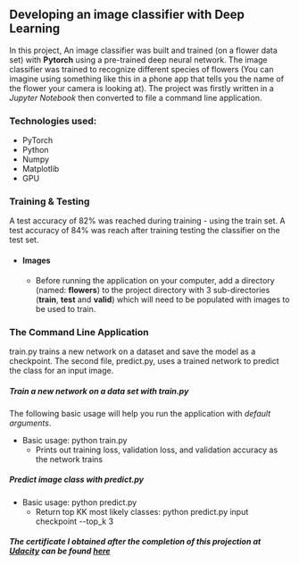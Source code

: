 ## Developing an image classifier with Deep Learning

In this project, An image classifier was built and trained (on a flower data set)  with **Pytorch** using a pre-trained deep neural network. The image classifier was trained to recognize different species of flowers (You can imagine using something like this in a phone app that tells you the name of the flower your camera is looking at). The project was firstly written in a _Jupyter Notebook_ then converted to file a command line  application.

### Technologies used:
* PyTorch
* Python
* Numpy
* Matplotlib
* GPU

### Training & Testing
A test accuracy of 82% was reached during training - using the train set.
A test accuracy of 84% was reach after training testing the classifier on the test set.

* #### Images

    * Before running the application on your computer, add a directory (named: **flowers**) to the project directory with 3 sub-directories (**train**, **test** and **valid**) which will need to be populated with images to be used to train.

### The Command Line Application
train.py trains a new network on a dataset and save the model as a checkpoint. The second file, predict.py, uses a trained network to predict the class for an input image.

##### Train a new network on a data set with train.py
The following basic usage will help you run the application with _default arguments_.
* Basic usage: python train.py
    * Prints out training loss, validation loss, and validation accuracy as the network trains

##### Predict image class with predict.py
* Basic usage: python predict.py
    * Return top KK most likely classes: python predict.py input checkpoint --top_k 3

#### ***_The certificate I obtained after the completion of this projection at [Udacity](https://www.udacity.com/course/ai-programming-python-nanodegree--nd089) can be found [here](https://graduation.udacity.com/confirm/MEC3HUP)_***
